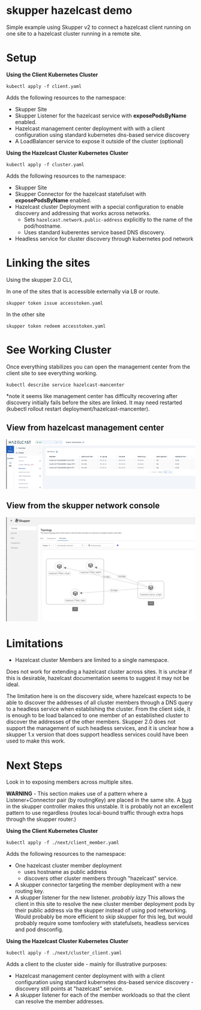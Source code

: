 # skupper hazelcast demo

Simple example using Skupper v2 to connect a hazelcast client running on one
site to a hazelcast cluster running in a remote site.

# Setup

**Using the Client Kubernetes Cluster**
```
kubectl apply -f client.yaml
```

Adds the following resources to the namespace:
* Skupper Site
* Skupper Listener for the hazelcast service with **exposePodsByName** enabled.
* Hazelcast management center deployment with with a client configuration using
  standard kubernetes dns-based service discovery
* A LoadBalancer service to expose it outside of the cluster (optional)

**Using the Hazelcast Cluster Kubernetes Cluster**
```
kubectl apply -f cluster.yaml
```

Adds the following resources to the namespace:
* Skupper Site
* Skupper Connector for the hazelcast statefulset with **exposePodsByName** enabled.
* Hazelcast cluster Deployment with a special configuration to enable
  discovery and addressing that works across networks.
  * Sets `hazelcast.network.public-address` explicitly to the name of the pod/hostname.
  * Uses standard kuberentes service based DNS discovery.
* Headless service for cluster discovery through kubernetes pod network

# Linking the sites

Using the skupper 2.0 CLI,

In one of the sites that is accessible externally via LB or route.
```
skupper token issue accesstoken.yaml
```

In the other site
```
skupper token redeem accesstoken.yaml
```

# See Working Cluster

Once everything stabilizes you can open the management center  from the client site to see everything working.
```
kubectl describe service hazelcast-mancenter
```

*note it seems like management center has difficulty recovering after discovery
initially fails before the sites are linked. It may need restarted (kubectl
rollout restart deployment/hazelcast-mancenter).

## View from hazelcast management center
![hazelcast cluster members from external site](./resources/HazelcastManagementCenterView.png)
## View from the skupper network console
![skupper network topology with hazelcast](./resources/SkupperConsoleHazelcast.png)

# Limitations

* Hazelcast cluster Members are limited to a single namespace.

Does not work for extending a hazelcast cluster across sites. It is unclear if
this is desirable, hazelcast documentation seems to suggest it may not be
ideal.

The limitation here is on the discovery side, where hazelcast expects to be
able to discover the addresses of all cluster members through a DNS query to a
headless service when establishing the cluster. From the client side, it is
enough to be load balanced to one member of an established cluster to discover
the addresses of the other members. Skupper 2.0 does not support the management
of such headless services, and it is unclear how a skupper 1.x version that
does support headless services could have been used to make this work.


# Next Steps

Look in to exposing members across multiple sites.

**WARNING** - This section makes use of a pattern where a Listener+Connector
pair (by routingKey) are placed in the same site. A [bug] in the skupper
controller makes this unstable. It is probably not an excellent pattern to use
regardless (routes local-bound traffic through extra hops through the skupper
router.)


[bug]: https://github.com/skupperproject/skupper/issues/2058

**Using the Client Kubernetes Cluster**
```
kubectl apply -f ./next/client_member.yaml
```

Adds the following resources to the namespace:
* One hazelcast cluster member deployment
  * uses hostname as public address
  * discovers other cluster members through "hazelcast" service.
* A skupper connector targeting the member deployment with a new routing key.
* A skupper listener for the new listener. *probably lazy* This allows the
  client in this site to resolve the new cluster member deployment pods by
  their public address via the skupper instead of using pod networking. Would
  probably be more efficient to skip skupper for this leg, but would probably
  require some tomfoolery with statefulsets, headless services and pod
  dnsconfig.

**Using the Hazelcast Cluster Kubernetes Cluster**
```
kubectl apply -f ./next/cluster_client.yaml
```

Adds a client to the cluster side - mainly for illustrative purposes:
* Hazelcast management center deployment with with a client configuration using
  standard kubernetes dns-based service discovery - discovery still points at "hazelcast" service.
* A skupper listener for each of the member workloads so that the client can resolve the member addresses.

